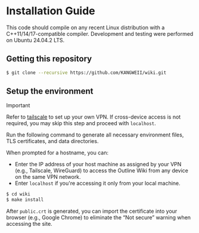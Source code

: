 # Installation Guide

This code should compile on any recent Linux distribution with a C++11/14/17-compatible compiler. Development and testing were performed on Ubuntu 24.04.2 LTS.

## Getting this repository
```bash
$ git clone --recursive https://github.com/KANGWEII/wiki.git
```

## Setup the environment
> [!IMPORTANT]  
> Refer to [tailscale](https://tailscale.com/) to set up your own VPN. If cross-device access is not required, you may skip this step and proceed with `localhost`.

Run the following command to generate all necessary environment files, TLS certificates, and data directories.

When prompted for a hostname, you can:
- Enter the IP address of your host machine as assigned by your VPN (e.g., Tailscale, WireGuard) to access the Outline Wiki from any device on the same VPN network.
- Enter `localhost` if you're accessing it only from your local machine.
```bash
$ cd wiki
$ make install
```

After `public.crt` is generated, you can import the certificate into your browser (e.g., Google Chrome) to eliminate the “Not secure” warning when accessing the site. 